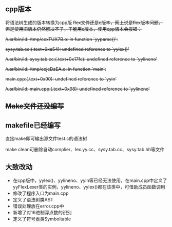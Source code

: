 ## cpp版本
将语法树生成的版本转换为cpp版
~~flex文件还是c版本，网上说是flex版本问题，但是使用旧版本仍然解决不了，干脆用c版本，使用cpp版本会报错：~~

~~/usr/bin/ld: /tmp/ccxTUX7B.o: in function `yyparse()':~~

~~sysy.tab.cc:(.text+0xa54): undefined reference to `yylex()'~~

~~/usr/bin/ld: sysy.tab.cc:(.text+0x17fc): undefined reference to `yylineno'~~

~~/usr/bin/ld: /tmp/ccjeDzEA.o: in function `main':~~

~~main.cpp:(.text+0x90): undefined reference to `yyin'~~

~~/usr/bin/ld: main.cpp:(.text+0x98): undefined reference to `yylineno'~~


## ~~Make文件还没编写~~
## makefile已经编写
直接make即可输出源文件test.c的语法树

make clean可删除自动complier、lex.yy.cc、sysy.tab.cc、sysy.tab.hh等文件

## 大致改动
+ 在cpp版中，yylex()、yylineno、yyin等已经无法使用，在main.cpp中定义了yyFlexLexer类的实例，yylineno、yylex()都在该类中，可借助成员函数调用
+ 修改了程序入口为main.cpp
+ 定义了语法树类AST
+ 错误处理放在error.cpp中
+ 新增了对16进制浮点数的识别
+ 定义了符号表类Symboltable



